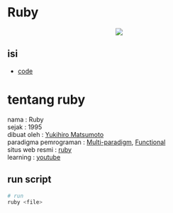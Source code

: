 # Ruby

<div align="center" >
  <img src="https://user-images.githubusercontent.com/50648409/221882960-589dcf83-0284-4c48-ac9f-204510c320a0.png" />
</div>

## isi

- [code](/ruby/basic/README.md)

# tentang ruby

nama : Ruby<br/>
sejak : 1995<br/>
dibuat oleh : [Yukihiro Matsumoto](https://en.wikipedia.org/wiki/Yukihiro_Matsumoto)<br/>
paradigma pemrograman : [Multi-paradigm](https://en.wikipedia.org/wiki/Programming_paradigm#Multi-paradigm), [Functional](https://en.wikipedia.org/wiki/Functional_programming)<br/>
situs web resmi : [ruby](https://www.ruby-lang.org/en/)<br/>
learning : [youtube](https://www.youtube.com/watch?v=i5IP4eXBmDE&list=PL54Ypjb3VYvBeFkfVYemY3DMXzshvfgNv)

## run script

```bash
# run
ruby <file>
```
